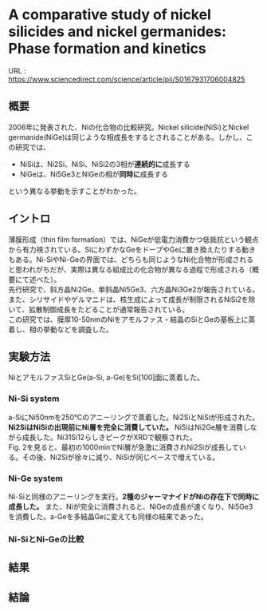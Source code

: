 # A comparative study of nickel silicides and nickel germanides: Phase formation and kinetics

URL : https://www.sciencedirect.com/science/article/pii/S0167931706004825 

## 概要
2006年に発表された、Niの化合物の比較研究。Nickel silicide(NiSi)とNickel germanide(NiGe)は同じような相成長をするとされることがある。しかし、この研究では、
- NiSiは、Ni2Si、NiSi、NiSi2の3相が**連続的に**成長する
- NiGeは、Ni5Ge3とNiGeの相が**同時に**成長する

という異なる挙動を示すことがわかった。

## イントロ
薄膜形成（thin film formation）では、NiGeが低電力消費かつ低抵抗という観点から有力視されている。SiにわずかなGeをドープやGeに置き換えたりする動きもある。Ni-SiやNi-Geの界面では、どちらも同じようなNi化合物が形成されると思われがちだが、実際は異なる組成比の化合物が異なる過程で形成される（概要にて述べた）。  
先行研究で、斜方晶Ni2Ge、単斜晶Ni5Ge3、六方晶Ni3Ge2が報告されている。また、シリサイドやゲルマニドは、核生成によって成長が制限されるNiSi2を除いて、拡散制御成長をたどることが通常報告されている。  
この研究では、膜厚10-50nmのNiをアモルファス・結晶のSiとGeの基板上に蒸着し、相の挙動などを調査した。

## 実験方法
NiとアモルファスSiとGe(a-Si, a-Ge)をSi[100]面に蒸着した。

### Ni-Si system
a-SiにNi50nmを250℃のアニーリングで蒸着した。Ni2SiとNiSiが形成された。**Ni2SiはNiSiの出現前にNi層を完全に消費していた。** NiSiはNi2Ge層を消費しながら成長した。Ni31Si12らしきピークがXRDで観察された。  
Fig. 2を見ると、最初の1000minでNi層が急激に消費されNi2Siが成長している。その後、Ni2Siが徐々に減り、NiSiが同じペースで増えている。  

### Ni-Ge system
Ni-Siと同様のアニーリングを実行。**2種のジャーマナイドがNiの存在下で同時に成長した。** また、Niが完全に消費されると、NiGeの成長が速くなり、Ni5Ge3を消費した。a-Geを多結晶Geに変えても同様の結果であった。

### Ni-SiとNi-Geの比較

## 結果

## 結論